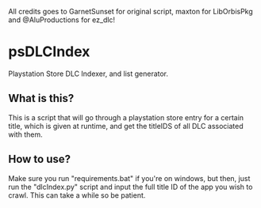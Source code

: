 All credits goes to GarnetSunset for original script, maxton for LibOrbisPkg and @AluProductions for ez_dlc!

# psDLCIndex
Playstation Store DLC Indexer, and list generator.

## What is this?
 
This is a script that will go through a playstation store entry for a certain title, which is given at runtime, and get the 
titleIDS of all DLC associated with them. 

## How to use?

Make sure you run "requirements.bat" if you're on windows, but then, just run the "dlcIndex.py" script and input the full title ID of the 
app you wish to crawl. This can take a while so be patient. 
